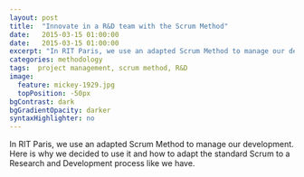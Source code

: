 ```yaml
---
layout: post
title:  "Innovate in a R&D team with the Scrum Method"
date:   2015-03-15 01:00:00
date:   2015-03-15 01:00:00
excerpt: "In RIT Paris, we use an adapted Scrum Method to manage our development. Here is why we decided to use it and how to adapt the standard Scrum to a Research and Development process like we have. ..."
categories: methodology
tags:  project management, scrum method, R&D
image:
  feature: mickey-1929.jpg
  topPosition: -50px
bgContrast: dark
bgGradientOpacity: darker
syntaxHighlighter: no
---
```

In RIT Paris, we use an adapted Scrum Method to manage our development. Here is why we decided to use it and how to adapt the standard Scrum to a Research and Development process like we have. 

